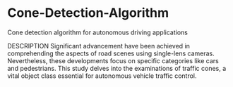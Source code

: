 # Cone-Detection-Algorithm
Cone detection algorithm for autonomous driving applications

DESCRIPTION
Significant advancement have been achieved in comprehending the aspects of road scenes using single-lens cameras. Nevertheless, these developments focus on specific categories like cars and pedestrians. This study delves into the examinations of traffic cones, a vital object class essential for autonomous vehicle traffic control.
